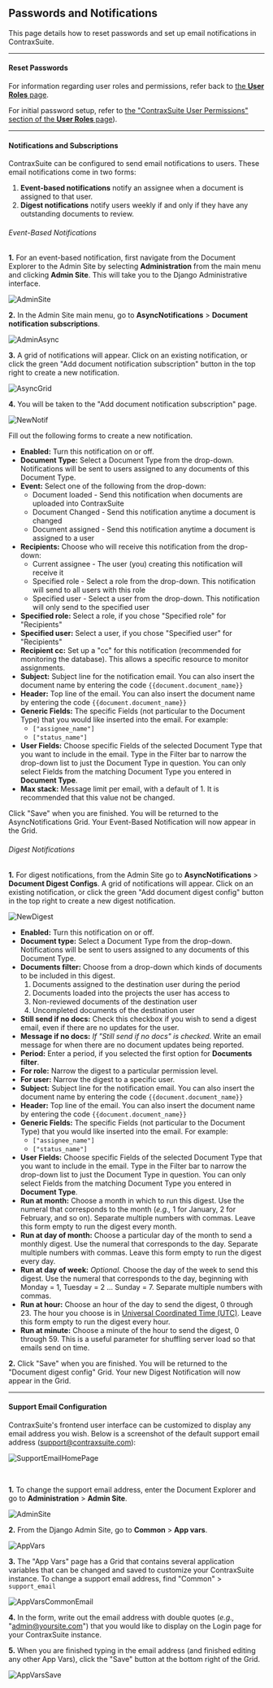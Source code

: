 ## Passwords and Notifications

This page details how to reset passwords and set up email notifications in ContraxSuite.

---

#### Reset Passwords

For information regarding user roles and permissions, refer back to [the **User Roles** page](../power_users/user_roles).

For initial password setup, refer to [the "ContraxSuite User Permissions" section of the **User Roles** page](../power_users/user_roles.html#contraxsuite-user-permissions)).

---

#### Notifications and Subscriptions

ContraxSuite can be configured to send email notifications to users. These email notifications come in two forms:
1. **Event-based notifications** notify an assignee when a document is assigned to that user.
2. **Digest notifications** notify users weekly if and only if they have any outstanding documents to review.

###### Event-Based Notifications

**1.** For an event-based notification, first navigate from the Document Explorer to the Admin Site by selecting **Administration** from the main menu and clicking **Admin Site**. This will take you to the Django Administrative interface.

  ![AdminSite](../../_static/img/guides/DocExp/PassNotif/AdminSite.png)

**2.** In the Admin Site main menu, go to **AsyncNotifications** > **Document notification subscriptions**.

  ![AdminAsync](../../_static/img/guides/DocExp/PassNotif/AdminAsync.png)

**3.** A grid of notifications will appear. Click on an existing notification, or click the green "Add document notification subscription" button in the top right to create a new notification.

  ![AsyncGrid](../../_static/img/guides/DocExp/PassNotif/AsyncGrid.png)

**4.** You will be taken to the "Add document notification subscription" page.

  ![NewNotif](../../_static/img/guides/DocExp/PassNotif/NewNotif.png)

Fill out the following forms to create a new notification.

* **Enabled:** Turn this notification on or off.
* **Document Type:** Select a Document Type from the drop-down. Notifications will be sent to users assigned to any documents of this Document Type.
* **Event:** Select one of the following from the drop-down:
    * Document loaded - Send this notification when documents are uploaded into ContraxSuite
    * Document Changed - Send this notification anytime a document is changed
    * Document assigned - Send this notification anytime a document is assigned to a user
* **Recipients:** Choose who will receive this notification from the drop-down:
    * Current assignee - The user (you) creating this notification will receive it
    * Specified role - Select a role from the drop-down. This notification will send to all users with this role
    * Specified user - Select a user from the drop-down. This notification will only send to the specified user
* **Specified role:** Select a role, if you chose "Specified role" for "Recipients"
* **Specified user:** Select a user, if you chose "Specified user" for "Recipients"
* **Recipient cc:** Set up a "cc" for this notification (recommended for monitoring the database). This allows a specific resource to monitor assignments.
* **Subject:** Subject line for the notification email. You can also insert the document name by entering the code `{{document.document_name}}`
* **Header:** Top line of the email. You can also insert the document name by entering the code `{{document.document_name}}`
* **Generic Fields:** The specific Fields (not particular to the Document Type) that you would like inserted into the email. For example:
    * `["assignee_name"]`
    * `["status_name"]`
* **User Fields:** Choose specific Fields of the selected Document Type that you want to include in the email. Type in the Filter bar to narrow the drop-down list to just the Document Type in question. You can only select Fields from the matching Document Type you entered in **Document Type**.
* **Max stack:** Message limit per email, with a default of 1. It is recommended that this value not be changed.

Click "Save" when you are finished. You will be returned to the AsyncNotifications Grid. Your Event-Based Notification will now appear in the Grid.

###### Digest Notifications

**1.** For digest notifications, from the Admin Site go to **AsyncNotifications** > **Document Digest Configs**. A grid of notifications will appear. Click on an existing notification, or click the green "Add document digest config" button in the top right to create a new digest notification.

  ![NewDigest](../../_static/img/guides/DocExp/PassNotif/NewDigest.png)

* **Enabled:** Turn this notification on or off.
* **Document type:** Select a Document Type from the drop-down. Notifications will be sent to users assigned to any documents of this Document Type.
* **Documents filter:** Choose from a drop-down which kinds of documents to be included in this digest.
    1. Documents assigned to the destination user during the period
    2. Documents loaded into the projects the user has access to
    3. Non-reviewed documents of the destination user
    4. Uncompleted documents of the destination user
* **Still send if no docs:** Check this checkbox if you wish to send a digest email, even if there are no updates for the user.
* **Message if no docs:** *If "Still send if no docs" is checked*. Write an email message for when there are no document updates being reported.
* **Period:** Enter a period, if you selected the first option for **Documents filter**.
* **For role:** Narrow the digest to a particular permission level.
* **For user:** Narrow the digest to a specific user.
* **Subject:** Subject line for the notification email. You can also insert the document name by entering the code `{{document.document_name}}`
* **Header:** Top line of the email. You can also insert the document name by entering the code `{{document.document_name}}`
* **Generic Fields:** The specific Fields (not particular to the Document Type) that you would like inserted into the email. For example:
    * `["assignee_name"]`
    * `["status_name"]`
* **User Fields:** Choose specific Fields of the selected Document Type that you want to include in the email. Type in the Filter bar to narrow the drop-down list to just the Document Type in question. You can only select Fields from the matching Document Type you entered in **Document Type**.
* **Run at month:** Choose a month in which to run this digest. Use the numeral that corresponds to the month (*e.g.,* 1 for January, 2 for February, and so on). Separate multiple numbers with commas. Leave this form empty to run the digest every month.
* **Run at day of month:** Choose a particular day of the month to send a monthly digest. Use the numeral that corresponds to the day. Separate multiple numbers with commas. Leave this form empty to run the digest every day.
* **Run at day of week:** *Optional.* Choose the day of the week to send this digest. Use the numeral that corresponds to the day, beginning with Monday = 1, Tuesday = 2 ... Sunday = 7. Separate multiple numbers with commas.
* **Run at hour:** Choose an hour of the day to send the digest, 0 through 23. The hour you choose is in [Universal Coordinated Time (UTC)](https://en.wikipedia.org/wiki/Coordinated_Universal_Time). Leave this form empty to run the digest every hour.
* **Run at minute:** Choose a minute of the hour to send the digest, 0 through 59. This is a useful parameter for shuffling server load so that emails send on time.

**2.** Click "Save" when you are finished. You will be returned to the "Document digest config" Grid. Your new Digest Notification will now appear in the Grid.

---

#### Support Email Configuration

ContraxSuite's frontend user interface can be customized to display any email address you wish. Below is a screenshot of the default support email address (support@contraxsuite.com):

  ![SupportEmailHomePage](../../_static/img/guides/DocExp/PassNotif/SupportEmailHomePage.png)

<br>

**1.** To change the support email address, enter the Document Explorer and go to **Administration** > **Admin Site**.

  ![AdminSite](../../_static/img/guides/PowerUsers/AdminSite.png)

**2.** From the Django Admin Site, go to **Common** > **App vars**.

  ![AppVars](../../_static/img/guides/DocExp/AppVars.png)

**3.** The "App Vars" page has a Grid that contains several application variables that can be changed and saved to customize your ContraxSuite instance. To change a support email address, find "Common" > `support_email`

  ![AppVarsCommonEmail](../../_static/img/guides/DocExp/AppVarsCommonEmail.png)

**4.** In the form, write out the email address with double quotes (*e.g.,* "admin@yoursite.com") that you would like to display on the Login page for your ContraxSuite instance.

**5.** When you are finished typing in the email address (and finished editing any other App Vars), click the "Save" button at the bottom right of the Grid.

  ![AppVarsSave](../../_static/img/guides/DocExp/AppVarsSave.png)